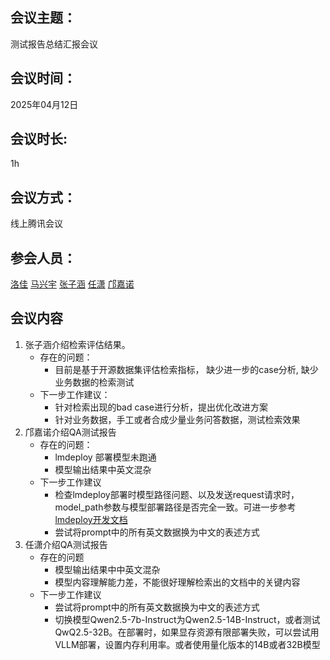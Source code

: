 ## 会议主题： 
测试报告总结汇报会议
## 会议时间： 
2025年04月12日
## 会议时长:  
1h
## 会议方式： 
线上腾讯会议
## 参会人员：
[洛佳](https://github.com/luojia65)
[马兴宇](https://github.com/xingyuma618)
[张子涵](https://github.com/ArchLance)
[任潇](https://github.com/wyywwi)
[邝嘉诺](https://github.com/gitveg)
## 会议内容
1. 张子涵介绍检索评估结果。
   - 存在的问题：
     - 目前是基于开源数据集评估检索指标， 缺少进一步的case分析, 缺少业务数据的检索测试
   - 下一步工作建议：
     - 针对检索出现的bad case进行分析，提出优化改进方案
     - 针对业务数据，手工或者合成少量业务问答数据，测试检索效果
2. 邝嘉诺介绍QA测试报告
   - 存在的问题：
     - lmdeploy 部署模型未跑通
     - 模型输出结果中英文混杂
   - 下一步工作建议
     - 检查lmdeploy部署时模型路径问题、以及发送request请求时，model_path参数与模型部署路径是否完全一致。可进一步参考[lmdeploy开发文档](https://lmdeploy.readthedocs.io/en/latest/)
     - 尝试将prompt中的所有英文数据换为中文的表述方式
3. 任潇介绍QA测试报告
   - 存在的问题
     - 模型输出结果中中英文混杂
     - 模型内容理解能力差，不能很好理解检索出的文档中的关键内容
   - 下一步工作建议
     - 尝试将prompt中的所有英文数据换为中文的表述方式
     - 切换模型Qwen2.5-7b-Instruct为Qwen2.5-14B-Instruct，或者测试QwQ2.5-32B。在部署时，如果显存资源有限部署失败，可以尝试用VLLM部署，设置内存利用率。或者使用量化版本的14B或者32B模型
